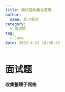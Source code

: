 ```yaml
---
title: 面试题收集与整理
author: 
  name: 北斗星司
category:
  - 面试题
tag:
  - Java
date: 2023-4-22 10:08:32
---
```


# 面试题

**收集整理于网络**

